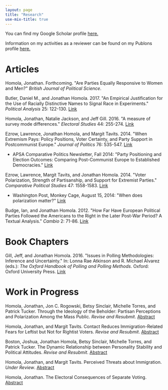 ```yaml
---
layout: page
title: "Research"
use-mix-title: true
---
```

You can find my Google Scholar profile <a href="https://scholar.google.com/citations?user=aSE6nxMAAAAJ" target="_blank">here.</a>

Information on my activities as a reviewer can be found on my Publons profile <a href="https://publons.com/a/1249053/" target="_blank">here.</a>

# Articles

Homola, Jonathan. Forthcoming. "Are Parties Equally Responsive to Women and Men?" *British Journal of Political Science*.

Butler, Daniel M., and Jonathan Homola. 2017. "An Empirical Justification for the Use of Racially Distinctive Names to Signal Race in Experiments." *Political Analysis* 25: 122-130. [Link](https://doi.org/10.1017/pan.2016.15 "Political Analysis")

Homola, Jonathan, Natalie Jackson, and Jeff Gill. 2016. "A measure of survey mode differences." *Electoral Studies* 44: 255-274. [Link](http://dx.doi.org/10.1016/j.electstud.2016.06.010 "Electoral Studies")

Ezrow, Lawrence, Jonathan Homola, and Margit Tavits. 2014. "When Extremism Pays: Policy Positions, Voter Certainty, and Party Support in Postcommunist Europe." *Journal of Politics* 76: 535-547. [Link](http://dx.doi.org/10.1017/S0022381613001461 "Journal of Politics")
 * APSA Comparative Politics Newsletter, Fall 2014: "Party Positioning and Election Outcomes: Comparing Post-Communist Europe to Established Democracies." [Link](http://charlescrabtree.com/archived_newsletters/2014_fall.pdf "Comparative Politics Newsletter")

Ezrow, Lawrence, Margit Tavits, and Jonathan Homola. 2014. "Voter Polarization, Strength of Partisanship, and Support for Extremist Parties." *Comparative Political Studies* 47: 1558-1583. [Link](http://dx.doi.org/10.1177/0010414013512605 "Comparative Political Studies")
 * Washington Post, Monkey Cage, August 15, 2014: "When does polarization matter?" [Link](http://www.washingtonpost.com/blogs/monkey-cage/wp/2014/08/15/when-does-polarization-matter/ "Washington Post/Monkey Cage")

Budge, Ian, and Jonathan Homola. 2012. "How Far Have European Political Parties Followed the Americans to the Right in the Later Post-War Period? A Textual Analysis." *Cambio* 2: 71-86. [Link](http://dx.doi.org/10.13128/cambio-19435 "Cambio")

# Book Chapters

Gill, Jeff, and Jonathan Homola. 2016. "Issues in Polling Methodologies: Inference and Uncertainty." In: Lonna Rae Atkinson and R. Michael Alvarez (eds.): *The Oxford Handbook of Polling and Polling Methods*. Oxford: Oxford University Press. [Link](http://dx.doi.org/10.1093/oxfordhb/9780190213299.013.11 "OUP Handbooks")

# Work in Progress

Homola, Jonathan, Jon C. Rogowski, Betsy Sinclair, Michelle Torres, and Patrick Tucker. Through the Ideology of the Beholder: Partisan Perceptions and Polarization Among the Mass Public. *Revise and Resubmit*. [Abstract](http://jhomola.com/abstracts#ideology)

Homola, Jonathan, and Margit Tavits. Contact Reduces Immigration-Related Fears for Leftist but Not for Rightist Voters. *Revise and Resubmit*. [Abstract](http://jhomola.com/abstracts#contact)

Boston, Joshua, Jonathan Homola, Betsy Sinclair, Michelle Torres, and Patrick Tucker. The Dynamic Relationship between Personality Stability and Political Attitudes. *Revise and Resubmit*. [Abstract](http://jhomola.com/abstracts#tipi)

Homola, Jonathan, and Margit Tavits. Perceived Threats about Immigration. *Under Review*. [Abstract](http://jhomola.com/abstracts#threats)

Homola, Jonathan. The Electoral Consequences of Separate Voting. [Abstract](http://jhomola.com/abstracts#separate)

